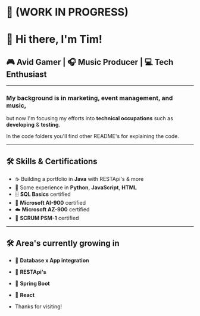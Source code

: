 # 🚧 (WORK IN PROGRESS)

# 👋 Hi there, I'm Tim!

## 🎮 Avid **Gamer** | 🎧 **Music Producer** | 💻 **Tech Enthusiast**

---

### My background is in **marketing**, **event management**, and **music**,  
but now I'm focusing my efforts into **technical occupations** such as  
**developing** & **testing**.

In the code folders you'll find other README's for explaining the code. 

---

## 🛠️ Skills & Certifications

- ☕ Building a portfolio in **Java** with RESTApi's & more
- 🐍 Some experience in **Python**, **JavaScript**, **HTML**
- 🗄️ **SQL Basics** certified
- 🤖 **Microsoft AI-900** certified
- ☁️ **Microsoft AZ-900** certified
- 🤝 **SCRUM PSM-1** certified

---

## 🛠️ Area's currently growing in

- 🧠 **Database x App integration**
- 🧠 **RESTApi's**
- 🧠 **Spring Boot**
- 🧠 **React**

- Thanks for visiting! 
